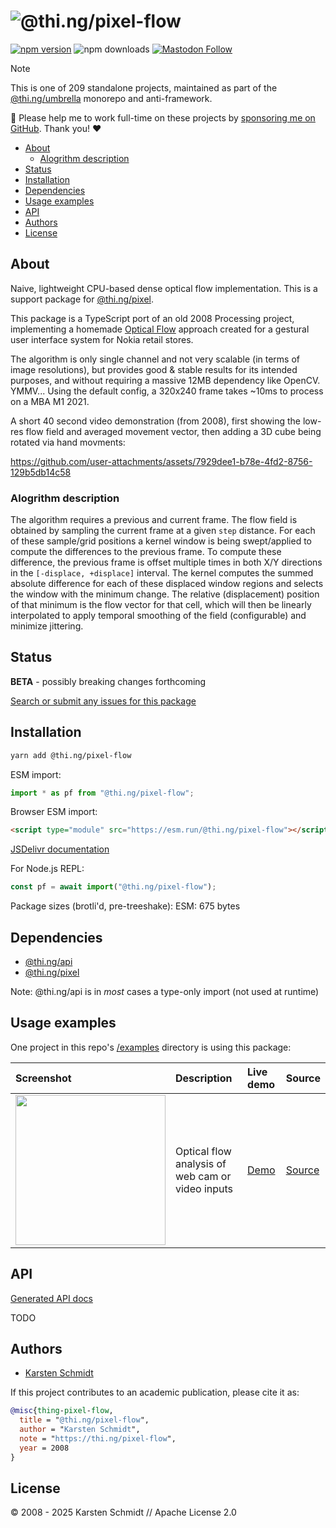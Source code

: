 <!-- This file is generated - DO NOT EDIT! -->
<!-- Please see: https://github.com/thi-ng/umbrella/blob/develop/CONTRIBUTING.md#changes-to-readme-files -->
# ![@thi.ng/pixel-flow](https://raw.githubusercontent.com/thi-ng/umbrella/develop/assets/banners/thing-pixel-flow.svg?b1308a49)

[![npm version](https://img.shields.io/npm/v/@thi.ng/pixel-flow.svg)](https://www.npmjs.com/package/@thi.ng/pixel-flow)
![npm downloads](https://img.shields.io/npm/dm/@thi.ng/pixel-flow.svg)
[![Mastodon Follow](https://img.shields.io/mastodon/follow/109331703950160316?domain=https%3A%2F%2Fmastodon.thi.ng&style=social)](https://mastodon.thi.ng/@toxi)

> [!NOTE]
> This is one of 209 standalone projects, maintained as part
> of the [@thi.ng/umbrella](https://github.com/thi-ng/umbrella/) monorepo
> and anti-framework.
>
> 🚀 Please help me to work full-time on these projects by [sponsoring me on
> GitHub](https://github.com/sponsors/postspectacular). Thank you! ❤️

- [About](#about)
  - [Alogrithm description](#alogrithm-description)
- [Status](#status)
- [Installation](#installation)
- [Dependencies](#dependencies)
- [Usage examples](#usage-examples)
- [API](#api)
- [Authors](#authors)
- [License](#license)

## About

Naive, lightweight CPU-based dense optical flow implementation. This is a support package for [@thi.ng/pixel](https://github.com/thi-ng/umbrella/tree/develop/packages/pixel).

This package is a TypeScript port of an old 2008 Processing project,
implementing a homemade [Optical
Flow](https://en.wikipedia.org/wiki/Optical_flow) approach created for a
gestural user interface system for Nokia retail stores.

The algorithm is only single channel and not very scalable (in terms of image
resolutions), but provides good & stable results for its intended purposes, and
without requiring a massive 12MB dependency like OpenCV. YMMV... Using the
default config, a 320x240 frame takes ~10ms to process on a MBA M1 2021.

A short 40 second video demonstration (from 2008), first showing the low-res
flow field and averaged movement vector, then adding a 3D cube being rotated via
hand movments:

https://github.com/user-attachments/assets/7929dee1-b78e-4fd2-8756-129b5db14c58

### Alogrithm description

The algorithm requires a previous and current frame. The flow field is obtained
by sampling the current frame at a given `step` distance. For each of these
sample/grid positions a kernel window is being swept/applied to compute the
differences to the previous frame. To compute these difference, the previous
frame is offset multiple times in both X/Y directions in the `[-displace,
+displace]` interval. The kernel computes the summed absolute difference for
each of these displaced window regions and selects the window with the minimum
change. The relative (displacement) position of that minimum is the flow vector
for that cell, which will then be linearly interpolated to apply temporal
smoothing of the field (configurable) and minimize jittering.

## Status

**BETA** - possibly breaking changes forthcoming

[Search or submit any issues for this package](https://github.com/thi-ng/umbrella/issues?q=%5Bpixel-flow%5D+in%3Atitle)

## Installation

```bash
yarn add @thi.ng/pixel-flow
```

ESM import:

```ts
import * as pf from "@thi.ng/pixel-flow";
```

Browser ESM import:

```html
<script type="module" src="https://esm.run/@thi.ng/pixel-flow"></script>
```

[JSDelivr documentation](https://www.jsdelivr.com/)

For Node.js REPL:

```js
const pf = await import("@thi.ng/pixel-flow");
```

Package sizes (brotli'd, pre-treeshake): ESM: 675 bytes

## Dependencies

- [@thi.ng/api](https://github.com/thi-ng/umbrella/tree/develop/packages/api)
- [@thi.ng/pixel](https://github.com/thi-ng/umbrella/tree/develop/packages/pixel)

Note: @thi.ng/api is in _most_ cases a type-only import (not used at runtime)

## Usage examples

One project in this repo's
[/examples](https://github.com/thi-ng/umbrella/tree/develop/examples)
directory is using this package:

| Screenshot                                                                                                           | Description                                      | Live demo                                          | Source                                                                          |
|:---------------------------------------------------------------------------------------------------------------------|:-------------------------------------------------|:---------------------------------------------------|:--------------------------------------------------------------------------------|
| <img src="https://raw.githubusercontent.com/thi-ng/umbrella/develop/assets/examples/optical-flow.avif" width="240"/> | Optical flow analysis of web cam or video inputs | [Demo](https://demo.thi.ng/umbrella/optical-flow/) | [Source](https://github.com/thi-ng/umbrella/tree/develop/examples/optical-flow) |

## API

[Generated API docs](https://docs.thi.ng/umbrella/pixel-flow/)

TODO

## Authors

- [Karsten Schmidt](https://thi.ng)

If this project contributes to an academic publication, please cite it as:

```bibtex
@misc{thing-pixel-flow,
  title = "@thi.ng/pixel-flow",
  author = "Karsten Schmidt",
  note = "https://thi.ng/pixel-flow",
  year = 2008
}
```

## License

&copy; 2008 - 2025 Karsten Schmidt // Apache License 2.0
